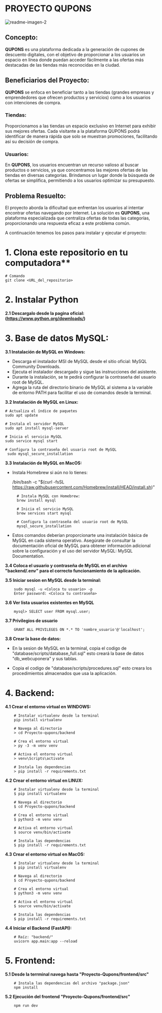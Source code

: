 # PROYECTO QUPONS
![readme-imagen-2](`img-readme/readme-imagen-2.jpg`)

## **Concepto:** 
**QUPONS** es una plataforma dedicada a la generación de cupones de descuento digitales, con el objetivo de proporcionar a los usuarios un espacio en línea donde puedan acceder fácilmente a las ofertas más destacadas de las tiendas más reconocidas en la ciudad.

## **Beneficiarios del Proyecto:**
**QUPONS** se enfoca en beneficiar tanto a las tiendas (grandes empresas y emprendedores que ofrecen productos y servicios) como a los usuarios con intenciones de compra.

### **Tiendas:**
Proporcionamos a las tiendas un espacio exclusivo en Internet para exhibir sus mejores ofertas. Cada visitante a la plataforma QUPONS podrá identificar de manera rápida que solo se muestran promociones, facilitando así su decisión de compra.

### **Usuarios:**
En **QUPONS**, los usuarios encuentran un recurso valioso al buscar productos o servicios, ya que concentramos las mejores ofertas de las tiendas en diversas categorías. Brindamos un lugar donde la búsqueda de ofertas se simplifica, permitiendo a los usuarios optimizar su presupuesto.

## **Problema Resuelto:**
El proyecto aborda la dificultad que enfrentan los usuarios al intentar encontrar ofertas navegando por Internet. La solución es **QUPONS**, una plataforma especializada que centraliza ofertas de todas las categorías, proporcionando una respuesta eficaz a este problema común.

A continuación tenemos los pasos para instalar y ejecutar el proyecto:

# 1. Clona este repositorio en tu computadora**


    # Comando
    git clone <URL_del_repositorio>


# 2. Instalar Python 
**2.1 Descargalo desde la pagina oficial: (https://www.python.org/downloads/)**

# 3. Base de datos MySQL:

**3.1 Instalación de MySQL en Windows:**
- Descarga el instalador MSI de MySQL desde el sitio oficial: MySQL Community 	Downloads.
- Ejecuta el instalador descargado y sigue las instrucciones del asistente.
- Durante la instalación, se te pedirá configurar la contraseña del usuario root de MySQL.
- Agrega la ruta del directorio binario de MySQL al sistema a la variable de entorno PATH para facilitar el uso de comandos desde la terminal.

**3.2 Instalación de MySQL en Linux:**


    # Actualiza el índice de paquetes
    sudo apt update
    
    # Instala el servidor MySQL
    sudo apt install mysql-server
    
    # Inicia el servicio MySQL
    sudo service mysql start
    
    # Configura la contraseña del usuario root de MySQL
     sudo mysql_secure_installation


**3.3 Instalación de MySQL en MacOS:**

- Instala Homebrew si aún no lo tienes:


    /bin/bash -c "$(curl -fsSL https://raw.githubusercontent.com/Homebrew/install/HEAD/install.sh)"

        # Instala MySQL con Homebrew:
        brew install mysql
        
        # Inicia el servicio MySQL
        brew services start mysql
        
        # Configura la contraseña del usuario root de MySQL
        mysql_secure_installation


- Estos comandos deberían proporcionarte una instalación básica de MySQL en cada sistema operativo. Asegúrate de consultar la documentación oficial de MySQL para obtener información adicional sobre la configuración y el uso del servidor MySQL: MySQL Documentation.

**3.4 Coloca el usuario y contraseña de MySQL en el archivo "backend/.env" para el correcto funcionamiento de la aplicación.**

**3.5 Iniciar sesion en MySQL desde la terminal:**


        sudo mysql -u <Coloca tu usuario> -p
        Enter password: <Coloca tu contraseña>
		
**3.6 Ver lista usuarios existentes en MySQL**

        mysql> SELECT user FROM mysql.user;

**3.7 Privilegios de usuario**

        GRANT ALL PRIVILEGES ON *.* TO 'nombre_usuario'@'localhost';

**3.8 Crear la base de datos:**

- En la sesion de MySQL en la terminal, copia el codigo de "database/scripts/database_full.sql" esto creará la base de datos "db_webcuponera" y sus tablas.

- Copia el codigo de "database/scripts/procedures.sql" esto creara los procedimientos almacenados que usa la aplicación.

# 4. Backend:

**4.1 Crear el entorno virtual en WINDOWS:**

        # Instalar virtualenv desde la terminal
        pip install virtualenv

        # Navega al directorio
        > cd Proyecto-qupons/backend

        # Crea el entorno virtual
        > py -3 -m venv venv

        # Activa el entorno virtual
        > venv\Scripts\activate

        # Instala las dependencias
        > pip install -r requirements.txt

**4.2 Crear el entorno virtual en LINUX:**

        # Instalar virtualenv desde la terminal
        $ pip install virtualenv

        # Navega al directorio
        $ cd Proyecto-qupons/backend

        # Crea el entorno virtual
        $ python3 -m venv venv

        # Activa el entorno virtual
        $ source venv/bin/activate

        # Instala las dependencias
        $ pip install -r requirements.txt

**4.3 Crear el entorno virtual en MacOS:**

        # Instalar virtualenv desde la terminal
        $ pip install virtualenv

        # Navega al directorio
        $ cd Proyecto-qupons/backend

        # Crea el entorno virtual
        $ python3 -m venv venv

        # Activa el entorno virtual
        $ source venv/bin/activate

        # Instala las dependencias
        $ pip install -r requirements.txt

**4.4 Iniciar el Backend (FastAPI):**

        # Raíz: "backend/"
        uvicorn app.main:app --reload

# 5. Frontend:

**5.1 Desde la terrminal navega hasta "Proyecto-Qupons/frontend/src"**

        # Instala las dependencias del archivo "package.json"
        npm install

**5.2 Ejecución del frontend "Proyecto-Qupons/frontend/src"**

        npm run dev
